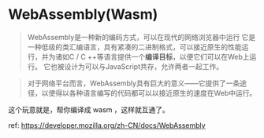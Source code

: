 WebAssembly(Wasm)
===

> WebAssembly是一种新的编码方式，可以在现代的网络浏览器中运行
> 它是一种低级的类汇编语言，具有紧凑的二进制格式，可以接近原生的性能运行，并为诸如C / C ++等语言提供一个**编译目标**，以便它们可以在Web上运行。
> 它也被设计为可以与JavaScript共存，允许两者一起工作。

> 对于网络平台而言，WebAssembly具有巨大的意义——它提供了一条途径，以使得以各种语言编写的代码都可以以接近原生的速度在Web中运行。

这个玩意就是，帮你编译成 wasm ，这样就互通了。

ref:
https://developer.mozilla.org/zh-CN/docs/WebAssembly
